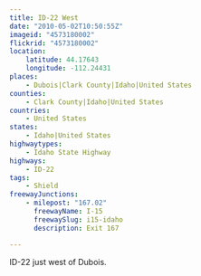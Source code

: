 ```yaml
---
title: ID-22 West
date: "2010-05-02T10:50:55Z"
imageid: "4573180002"
flickrid: "4573180002"
location:
    latitude: 44.17643
    longitude: -112.24431
places:
    - Dubois|Clark County|Idaho|United States
counties:
    - Clark County|Idaho|United States
countries:
    - United States
states:
    - Idaho|United States
highwaytypes:
    - Idaho State Highway
highways:
    - ID-22
tags:
    - Shield
freewayJunctions:
    - milepost: "167.02"
      freewayName: I-15
      freewaySlug: i15-idaho
      description: Exit 167

---
```

ID-22 just west of Dubois.